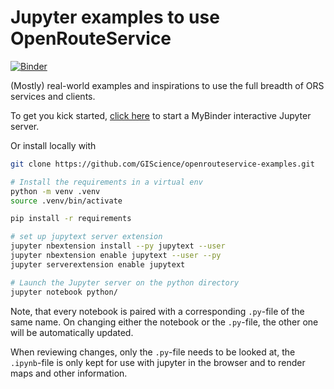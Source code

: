 # Jupyter examples to use OpenRouteService
[![Binder](https://mybinder.org/badge_logo.svg)](https://mybinder.org/v2/gh/GIScience/openrouteservice-examples/master?filepath=python)

(Mostly) real-world examples and inspirations to use the full breadth of ORS services and clients.

To get you kick started, [click here](https://mybinder.org/v2/gh/GIScience/openrouteservice-examples/master?filepath=python) to start a MyBinder interactive Jupyter server.

Or install locally with 

```bash
git clone https://github.com/GIScience/openrouteservice-examples.git

# Install the requirements in a virtual env
python -m venv .venv
source .venv/bin/activate

pip install -r requirements

# set up jupytext server extension
jupyter nbextension install --py jupytext --user
jupyter nbextension enable jupytext --user --py
jupyter serverextension enable jupytext

# Launch the Jupyter server on the python directory
jupyter notebook python/
```

Note, that every notebook is paired with a corresponding `.py`-file of the same name.
On changing either the notebook or the `.py`-file, the other one will be automatically updated.

When reviewing changes, only the `.py`-file needs to be looked at, the
`.ipynb`-file is only kept for use with jupyter in the browser and to render
maps and other information.

